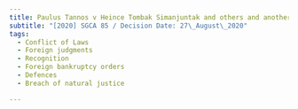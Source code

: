```yaml
---
title: Paulus Tannos v Heince Tombak Simanjuntak and others and another appeal
subtitle: "[2020] SGCA 85 / Decision Date: 27\_August\_2020"
tags:
  - Conflict of Laws
  - Foreign judgments
  - Recognition
  - Foreign bankruptcy orders
  - Defences
  - Breach of natural justice

---
```

